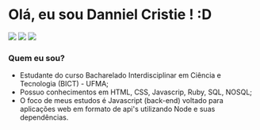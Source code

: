 # Olá, eu sou Danniel Cristie ! :D

<a href = "https://www.linkedin.com/in/dannielcristie/"><img src="https://img.shields.io/badge/LinkedIn-0077B5?style=for-the-badge&logo=linkedin&logoColor=white" target="_blank"></a>
<a href = "https://www.t.me/dannielcristie/"><img src="https://img.shields.io/badge/Telegram-2CA5E0?style=for-the-badge&logo=telegram&logoColor=white" target="_blank"></a>
<a href = "mailto:dany14012@gmail.com"><img src="https://img.shields.io/badge/-Gmail-%23333?style=for-the-badge&logo=gmail&logoColor=white" target="_blank"></a>

### Quem eu sou?

 - Estudante do curso Bacharelado Interdisciplinar em Ciência e Tecnologia (BICT)  - UFMA;
 - Possuo conhecimentos em HTML, CSS, Javascrip, Ruby, SQL, NOSQL;
 - O foco de meus estudos é Javascript (back-end) voltado para aplicações web em formato de api's utilizando Node e suas dependências.

<br>

